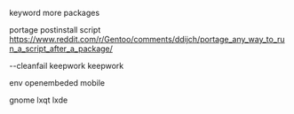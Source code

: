 keyword more packages 

portage postinstall script
https://www.reddit.com/r/Gentoo/comments/ddijch/portage_any_way_to_run_a_script_after_a_package/

--cleanfail
keepwork keepwork

env
openembeded mobile 

gnome lxqt lxde
